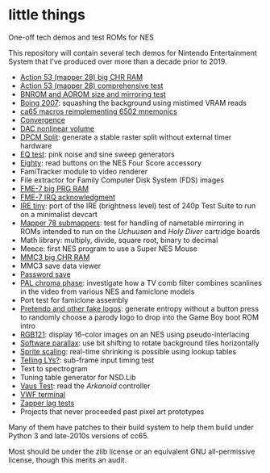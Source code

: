 # little things
One-off tech demos and test ROMs for NES

This repository will contain several tech demos for Nintendo
Entertainment System that I've produced over more than a decade
prior to 2019.

- [Action 53 (mapper 28) big CHR RAM](https://forums.nesdev.com/viewtopic.php?p=190851#p190851)
- [Action 53 (mapper 28) comprehensive test](https://forums.nesdev.com/viewtopic.php?p=102693#p102693)
- [BNROM and AOROM size and mirroring test](https://forums.nesdev.com/viewtopic.php?p=79826#p79826)
- [Boing 2007](https://forums.nesdev.com/viewtopic.php?p=62806#p62806):
  squashing the background using mistimed VRAM reads
- [ca65 macros reimplementing 6502 mnemonics](https://forums.nesdev.com/viewtopic.php?f=2&t=10701)
- [Convergence](https://forums.nesdev.com/viewtopic.php?p=215229#p215229)
- [DAC nonlinear volume](https://forums.nesdev.com/viewtopic.php?f=6&t=16726)
- [DPCM Split](https://forums.nesdev.com/viewtopic.php?p=65871#p65871):
  generate a stable raster split without external timer hardware
- [EQ test](https://forums.nesdev.com/viewtopic.php?p=208506#p208506):
  pink noise and sine sweep generators
- [Eighty](https://forums.nesdev.com/viewtopic.php?p=95153#p95153):
  read buttons on the NES Four Score accessory
- FamiTracker module to video renderer
- File extractor for Family Computer Disk System (FDS) images
- [FME-7 big PRG RAM](https://forums.nesdev.com/viewtopic.php?p=142573#p142573)
- [FME-7 IRQ acknowledgment](https://forums.nesdev.com/viewtopic.php?p=142243#p142243)
- [IRE tiny](https://forums.nesdev.com/viewtopic.php?p=159262#p159262):
  port of the IRE (brightness level) test of 240p Test Suite to run
  on a minimalist devcart
- [Mapper 78 submappers](https://forums.nesdev.com/viewtopic.php?p=208395#p208395):
  test for handling of nametable mirroring in ROMs intended to run
  on the _Uchuusen_ and _Holy Diver_ cartridge boards
- Math library:
  multiply, divide, square root, binary to decimal
- Meece:
  first NES program to use a Super NES Mouse
- [MMC3 big CHR RAM](https://forums.nesdev.com/viewtopic.php?f=3&t=13890)
- MMC3 save data viewer
- [Password save](https://forums.nesdev.com/viewtopic.php?p=64656#p64656)
- [PAL chroma phase](https://forums.nesdev.com/viewtopic.php?p=133629#p133629):
  investigate how a TV comb filter combines scanlines in the video
  from various NES and famiclone models
- Port test for famiclone assembly
- [Pretendo and other fake logos](https://forums.nesdev.com/viewtopic.php?p=116405#p116405):
  generate entropy without a button press to randomly choose a parody
  logo to drop into the Game Boy boot ROM intro
- [RGB121](https://forums.nesdev.com/viewtopic.php?p=94658#p94658):
  display 16-color images on an NES using pseudo-interlacing
- [Software parallax](https://forums.nesdev.com/viewtopic.php?f=22&t=16419):
  use bit shifting to rotate background tiles horizontally
- [Sprite scaling](https://forums.nesdev.com/viewtopic.php?f=22&t=12055):
  real-time shrinking is possible using lookup tables
- [Telling LYs?](https://forums.nesdev.com/viewtopic.php?f=22&t=18998):
  sub-frame input timing test
- Text to spectrogram
- Tuning table generator for NSD.Lib
- [Vaus Test](https://forums.nesdev.com/viewtopic.php?f=22&t=10662):
  read the _Arkanoid_ controller
- [VWF terminal](https://forums.nesdev.com/viewtopic.php?f=2&t=12436)
- [Zapper lag tests](https://forums.nesdev.com/viewtopic.php?f=9&t=10198)
- Projects that never proceeded past pixel art prototypes

Many of them have patches to their build system to help them build
under Python 3 and late-2010s versions of cc65.

Most should be under the zlib license or an equivalent GNU
all-permissive license, though this merits an audit.
